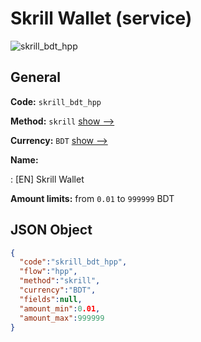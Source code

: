 
# Skrill Wallet (service) 
![skrill_bdt_hpp](https://static.openfintech.io/payment_methods/skrill_bdt_hpp/logo.svg?w=400&c=v0.59.26#w200)  

## General 
 
**Code:** `skrill_bdt_hpp` 
 
**Method:** `skrill` 
 [show -->](/payment-methods/skrill/) 
 
**Currency:** `BDT` [show -->](/currencies/BDT/) 
 
**Name:** 
 
:	[EN] Skrill Wallet 
 
**Amount limits:** from `0.01` to `999999` BDT 

## JSON Object 

```json
{
  "code":"skrill_bdt_hpp",
  "flow":"hpp",
  "method":"skrill",
  "currency":"BDT",
  "fields":null,
  "amount_min":0.01,
  "amount_max":999999
}
```  
